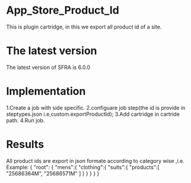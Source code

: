# App_Store_Product_Id
  This is plugin cartridge, in this we export all  product id of a site.

# The latest version

The latest version of SFRA is 6.0.0

# Implementation
  
1.Create a job with side specific.
2.configuare job step(the id is provide in steptypes.json i.e,custom.exportProductId);
3.Add cartridge in cartride path.
4.Run job.

# Results
 All product ids are export in json formate according to category wise ,i.e.
 Example:
        {
            "root": {
                        "mens":{
                                    "clothing":{
                                                    "suits":{
                                                                                                                                                           "products":[
                                                                                                                                                                        "25686364M",
                                                                                                                                                                        "25686571M"
                                                                                                                                                                       ]
                                                                                                                                                       }
                                                }
                                }
                    }
        }
